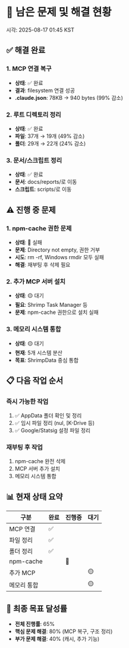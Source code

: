 # 🔧 남은 문제 및 해결 현황
시각: 2025-08-17 01:45 KST

## ✅ 해결 완료

### 1. MCP 연결 복구
- **상태**: ✅ 완료
- **결과**: filesystem 연결 성공
- **.claude.json**: 78KB → 940 bytes (99% 감소)

### 2. 루트 디렉토리 정리
- **상태**: ✅ 완료
- **파일**: 37개 → 19개 (49% 감소)
- **폴더**: 29개 → 22개 (24% 감소)

### 3. 문서/스크립트 정리
- **상태**: ✅ 완료
- **문서**: docs/reports/로 이동
- **스크립트**: scripts/로 이동

## ⚠️ 진행 중 문제

### 1. npm-cache 권한 문제
- **상태**: 🔴 실패
- **문제**: Directory not empty, 권한 거부
- **시도**: rm -rf, Windows rmdir 모두 실패
- **해결**: 재부팅 후 삭제 필요

### 2. 추가 MCP 서버 설치
- **상태**: 🟡 대기
- **필요**: Shrimp Task Manager 등
- **문제**: npm-cache 권한으로 설치 실패

### 3. 메모리 시스템 통합
- **상태**: 🟡 대기
- **현재**: 5개 시스템 분산
- **목표**: ShrimpData 중심 통합

## 📋 다음 작업 순서

### 즉시 가능한 작업
1. ✅ AppData 폴더 확인 및 정리
2. ✅ 임시 파일 정리 (nul, [K-Drive 등)
3. ✅ Google/Statsig 설정 파일 정리

### 재부팅 후 작업
1. npm-cache 완전 삭제
2. MCP 서버 추가 설치
3. 메모리 시스템 통합

## 📊 현재 상태 요약

| 구분 | 완료 | 진행중 | 대기 |
|------|------|--------|------|
| MCP 연결 | ✅ | | |
| 파일 정리 | ✅ | | |
| 폴더 정리 | ✅ | | |
| npm-cache | | 🔴 | |
| 추가 MCP | | | 🟡 |
| 메모리 통합 | | | 🟡 |

## 🎯 최종 목표 달성률
- **전체 진행률**: 65%
- **핵심 문제 해결**: 80% (MCP 복구, 구조 정리)
- **부가 문제 해결**: 40% (캐시, 추가 기능)